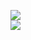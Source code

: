 [![](https://img.shields.io/badge/Made%20With-Github%20Spray-lightgrey.svg?style=for-the-badge&logo=github)](https://github.com/Annihil/github-spray#583)  
[![](https://i.imgur.com/2DrTn0Z.gif)](https://github.com/Annihil/github-spray)